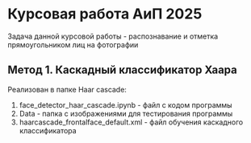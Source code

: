 # Курсовая работа АиП 2025

Задача данной курсовой работы - распознавание и отметка прямоугольником лиц на фотографии

## Метод 1. Каскадный классификатор Хаара
Реализован в папке Haar cascade:  
1. face_detector_haar_cascade.ipynb - файл с кодом программы  
2. Data - папка с изображениями для тестирования программы  
3. haarcascade_frontalface_default.xml - файл обучения каскадного классификатора  

